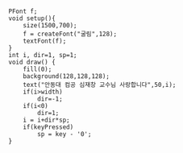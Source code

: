 <pre><code>
PFont f;
void setup(){
    size(1500,700);
    f = createFont("굴림",128);
    textFont(f);
}
int i, dir=1, sp=1;
void draw() {
    fill(0);
    background(128,128,128);
    text("안동대 컴공 심재창 교수님 사랑합니다",50,i);
    if(i>width)
        dir=-1;
    if(i<0)
        dir=1;
    i = i+dir*sp;
    if(keyPressed)
        sp = key - '0';
}
</code></pre>
